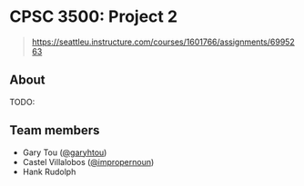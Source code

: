# CPSC 3500: Project 2

> https://seattleu.instructure.com/courses/1601766/assignments/6995263

## About

TODO:

## Team members

- Gary Tou ([@garyhtou](https://github.com/garyhtou))
- Castel Villalobos ([@impropernoun](https://github.com/impropernoun))
- Hank Rudolph

